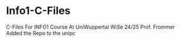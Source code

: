 # Info1-C-Files
C-Files For INFO1 Course At UniWuppertal WiSe 24/25 Prof. Frommer
Added the Repo to the unipc
